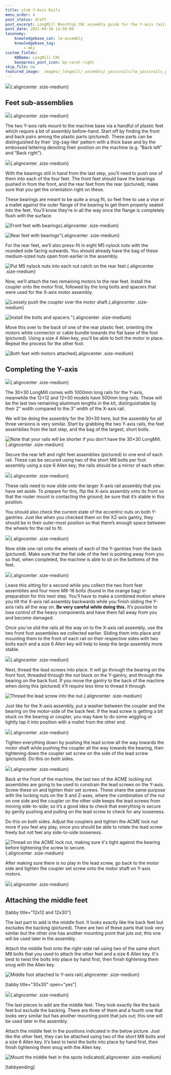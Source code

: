 ```yaml
---
title: ytsb Y-Axis Rails
menu_order: 4
post_status: draft
post_excerpt: LongMill Benchtop CNC assembly guide for the Y-axis rails sub-assembly. Using 3D printed parts, couplers, ACME nuts, motors, aluminum rails and V-wheels.
post_date: 2021-04-30 14:50:00
taxonomy:
    knowledgebase_cat: lm-assembly
    knowledgebase_tag:
        - mk1
custom_fields:
    KBName: LongMill CNC
    basepress_post_icon: bp-caret-right
skip_file: no
featured_image: _images/_longmill/_assembly/_yaxisrails/lm_yaxisrails_p1_cover.jpg
---
```


![](</_images/_longmill/_assembly/_yaxisrails/lm_yaxisrails_p1_cover.jpg>){.aligncenter .size-medium}

<h2>Feet sub-assemblies</h2>

![](</_images/_longmill/_assembly/_yaxisrails/lm_yaxisrails_p2_parts.jpg>){.aligncenter .size-medium}

The two Y-axis rails mount to the machine base via a handful of plastic feet which require a bit of assembly before-hand. Start off by finding the front and back pairs among the plastic parts (pictured). These parts can be distinguished by their ‘zig-zag-like’ pattern with a thick base and by the embossed lettering denoting their position on the machine (e.g. “Back left” and “Back right”).

![](/_images/_longmill/_assembly/_yaxisrails/lm_yaxisrails_p3.jpg){.aligncenter .size-medium}

With the bearings still in hand from the last step, you’ll need to push one of them into each of the four feet. The front feet should have the bearings pushed in from the front, and the rear feet from the rear (pictured); make sure that you get the orientation right on these.

These bearings are meant to be quite a snug fit, so feel free to use a vise or a mallet against the outer flange of the bearing to get them properly seated into the feet. You’ll know they’re in all the way once the flange is completely flush with the surface.

![](/_images/_longmill/_assembly/_yaxisrails/lm_yaxisrails_p4.jpg "Front feet with bearings"){.aligncenter .size-medium}

![](/_images/_longmill/_assembly/_yaxisrails/lm_yaxisrails_p5.jpg "Rear feet with bearings")"{.aligncenter .size-medium}

For the rear feet, we’ll also press-fit in eight M5 nylock nuts with the rounded side facing outwards. You should already have the bag of these medium-sized nuts open from earlier in the assembly.

![](/_images/_longmill/_assembly/_yaxisrails/lm_yaxisrails_p6.jpg "Put M5 nylock nuts into each nut catch on the rear feet."){.aligncenter .size-medium}

Now, we’ll attach the two remaining motors to the rear feet. Install the coupler onto the motor first, followed by the long bolts and spacers that were used for the X-axis motor assembly.

![](/_images/_longmill/_assembly/_yaxisrails/lm_yaxisrails_p7.JPG "Loosely push the coupler over the motor shaft."){.aligncenter .size-medium}

![](/_images/_longmill/_assembly/_yaxisrails/lm_yaxisrails_p8.JPG "Install the bolts and spacers.")"{.aligncenter .size-medium}

Move this over to the back of one of the rear plastic feet, orienting the motors white connector or cable bundle towards the flat base of the foot (pictured). Using a size 4 Allen key, you’ll be able to bolt the motor in place. Repeat the process for the other foot.

![](/_images/_longmill/_assembly/_yaxisrails/lm_yaxisrails_p9.JPG "Both feet with motors attached"){.aligncenter .size-medium}

<h2>Completing the Y-axis</h2>

![](</_images/_longmill/_assembly/_yaxisrails/lm_yaxisrails_p10_parts.jpg>){.aligncenter .size-medium}

The 30×30 LongMill comes with 1000mm long rails for the Y-axis, meanwhile the 12×12 and 12×30 models have 500mm long rails. These will be the last two remaining aluminum lengths in the kit, distinguishable by their 2” width compared to the 3” width of the X-axis rail.

We will be doing the assembly for the 30×30 here, but the assembly for all three versions is very similar. Start by grabbing the two Y-axis rails, the feet assemblies from the last step, and the bag of the largest, short bolts.

![](/_images/_longmill/_assembly/_yaxisrails/lm_yaxisrails_p11.JPG "Note that your rails will be shorter if you don’t have the 30×30 LongMill."){.aligncenter .size-medium}

Secure the rear left and right feet assemblies (pictured) to one end of each rail. These can be secured using two of the short M8 bolts per foot assembly using a size 6 Allen key; the rails should be a mirror of each other.

![](/_images/_longmill/_assembly/_yaxisrails/lm_yaxisrails_p12.JPG){.aligncenter .size-medium}

These rails need to now slide onto the larger X-axis rail assembly that you have set aside. To prepare for this, flip the X-axis assembly onto its front so that the router mount is contacting the ground; be sure that it’s stable in this position.

You should also check the current state of the eccentric nuts on both Y-gantries. Just like when you checked them on the XZ-axis gantry, they should be in their outer-most position so that there’s enough space between the wheels for the rail to fit.

![](/_images/_longmill/_assembly/_yaxisrails/lm_yaxisrails_p13.jpg){.aligncenter .size-medium}

Now slide one rail onto the wheels of each of the Y-gantries from the back (pictured). Make sure that the flat side of the feet is pointing away from you so that, when completed, the machine is able to sit on the bottoms of the feet.

![](/_images/_longmill/_assembly/_yaxisrails/lm_yaxisrails_p14.JPG){.aligncenter .size-medium}

Leave this sitting for a second while you collect the two front feet assemblies and four more M8-16 bolts (found in the orange bag) in preparation for this next step. You’ll have to make a combined motion where you tilt the X-axis rail assembly backwards while you finish sliding the Y-axis rails all the way on. <strong>Be very careful while doing this.</strong> It’s possible to lose control of the heavy components and have them fall away from you and become damaged.

Once you’ve slid the rails all the way on to the X-axis rail assembly, use the two front foot assemblies we collected earlier. Sliding them into place and mounting them to the front of each rail on their respective sides with two bolts each and a size 6 Allen key will help to keep the large assembly more stable.

![](/_images/_longmill/_assembly/_yaxisrails/lm_yaxisrails_p15.JPG){.aligncenter .size-medium}

Next, thread the lead screws into place. It will go through the bearing on the front foot, threaded through the nut block on the Y-gantry, and through the bearing on the back foot. If you move the gantry to the back of the machine when doing this (pictured) it’ll require less time to thread it through.

![](/_images/_longmill/_assembly/_yaxisrails/lm_yaxisrails_p16.JPG "Thread the lead screw into the nut."){.aligncenter .size-medium}

Just like for the X-axis assembly, put a washer between the coupler and the bearing on the motor-side of the back feet. If the lead screw is getting a bit stuck on the bearing or coupler, you may have to do some wiggling or lightly tap it into position with a mallet from the other end.

![](/_images/_longmill/_assembly/_yaxisrails/lm_yaxisrails_p17.JPG){.aligncenter .size-medium}

Tighten everything down by pushing the lead screw all the way towards the motor shaft while pushing the coupler all the way towards the bearing, then tightening down the coupler set screw on the side of the lead screw (pictured). Do this on both sides.

![](/_images/_longmill/_assembly/_yaxisrails/lm_yaxisrails_p19.JPG){.aligncenter .size-medium}

Back at the front of the machine, the last two of the ACME locking nut assemblies are going to be used to constrain the lead screws on the Y-axis. Screw these on and tighten their set screws. These share the same purpose with the locking nuts on the X and Z-axes, where the combination of the nut on one side and the coupler on the other side keeps the lead screws from moving side-to-side; so it’s a good idea to check that everything is secure by gently pushing and pulling on the lead screw to check for any looseness.

Do this on both sides. Adjust the couplers and tighten the ACME lock nut more if you feel any play, since you should be able to rotate the lead screw freely but not feel any side-to-side looseness.

![](/_images/_longmill/_assembly/_yaxisrails/lm_yaxisrails_p20.JPG "Thread on the ACME lock nut, making sure it's tight against the bearing before tightening the screw to secure."){.aligncenter .size-medium}

After making sure there is no play in the lead screw, go back to the motor side and tighten the coupler set screw onto the motor shaft on Y-axis motors.

![](/_images/_longmill/_assembly/_yaxisrails/lm_yaxisrails_p21.JPG){.aligncenter .size-medium}

<h2>Attaching the middle feet</h2>

[tabby title="12x12 and 12x30"]

The last part to add is the middle foot. It looks exactly like the back feet but excludes the backing (pictured). There are two of these parts that look very similar but the other one has another mounting point that juts out; this one will be used later in the assembly.

Attach the middle foot onto the right-side rail using two of the same short M8 bolts that you used to attach the other feet and a size 6 Allen key. It's best to twist the bolts into place by hand first, then finish tightening them snug with the Allen key.

![](/_images/_longmill/_assembly/_yaxisrails/lm_yaxisrails_p22.JPG "Middle foot attached to Y-axis rail"){.aligncenter .size-medium}

[tabby title="30x30" open="yes"]

![](</_images/_longmill/_assembly/_yaxisrails/lm_yaxisrails_p22_parts.jpg>){.aligncenter .size-medium}

The last pieces to add are the middle feet. They look exactly like the back feet but exclude the backing. There are three of them and a fourth one that looks very similar but has another mounting point that juts out; this one will be used later in the assembly.

Attach the middle feet in the positions indicated in the below picture. Just like the other feet, they can be attached using two of the short M8 bolts and a size 6 Allen key. It’s best to twist the bolts into place by hand first, then finish tightening them snug with the Allen key.

![](/_images/_longmill/_assembly/_yaxisrails/lm_yaxisrails_p23.jpg "Mount the middle feet in the spots indicated"){.aligncenter .size-medium}

[tabbyending]

